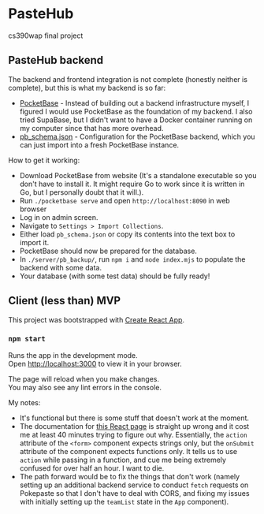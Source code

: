 # PasteHub

cs390wap final project

## PasteHub backend

The backend and frontend integration is not complete (honestly neither is complete), but this is what my backend is so far:

- [PocketBase](https://pocketbase.io/) - Instead of building out a backend infrastructure myself, I figured I would use PocketBase as the foundation of my backend. I also tried SupaBase, but I didn't want to have a Docker container running on my computer since that has more overhead.
- [pb_schema.json](./pb_schema.json) - Configuration for the PocketBase backend, which you can just import into a fresh PocketBase instance.

How to get it working:
- Download PocketBase from website (It's a standalone executable so you don't have to install it. It might require Go to work since it is written in Go, but I personally doubt that it will.).
- Run `./pocketbase serve` and open `http://localhost:8090` in web browser
- Log in on admin screen.
- Navigate to `Settings > Import Collections`.
- Either load `pb_schema.json` or copy its contents into the text box to import it.
- PocketBase should now be prepared for the database.
- In `./server/pb_backup/`, run `npm i` and `node index.mjs` to populate the backend with some data.
- Your database (with some test data) should be fully ready!

## Client (less than) MVP

This project was bootstrapped with [Create React App](https://github.com/facebook/create-react-app).

### `npm start`

Runs the app in the development mode.\
Open [http://localhost:3000](http://localhost:3000) to view it in your browser.

The page will reload when you make changes.\
You may also see any lint errors in the console.

My notes:
- It's functional but there is some stuff that doesn't work at the moment.
- The documentation for [this React page](https://react.dev/reference/react-dom/components/form#usage) is straight up wrong and it cost me at least 40 minutes trying to figure out why. Essentially, the `action` attribute of the `<form>` component expects strings only, but the `onSubmit` attribute of the component expects functions only. It tells us to use `action` while passing in a function, and cue me being extremely confused for over half an hour. I want to die.
- The path forward would be to fix the things that don't work (namely setting up an additional backend service to conduct `fetch` requests on Pokepaste so that I don't have to deal with CORS, and fixing my issues with initially setting up the `teamList` state in the `App` component).
